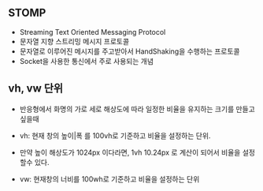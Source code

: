 ## STOMP
* Streaming Text Oriented Messaging Protocol
* 문자열 지향 스트리밍 메시지 프로토콜
* 문자열로 이루어진 메시지를 주고받아서 HandShaking을 수행하는 프로토콜
* Socket을 사용한 통신에서 주로 사용되는 개념

## vh, vw 단위
* 반응형에서 화명의 가로 세로 해상도에 따라 일정한 비율을 유지하는 크기를 만들고 싶을때
* vh: 현재 창의 높이|폭 를 100vh로 기준하고 비율을 설정하는 단위.
* 만약 높이 해상도가 1024px 이다라면, 1vh 10.24px 로 계산이 되어서 비율을 설정할수 있다.

* vw: 현재창의 너비를 100wh로 기준하고 비율을 설정하는 단위